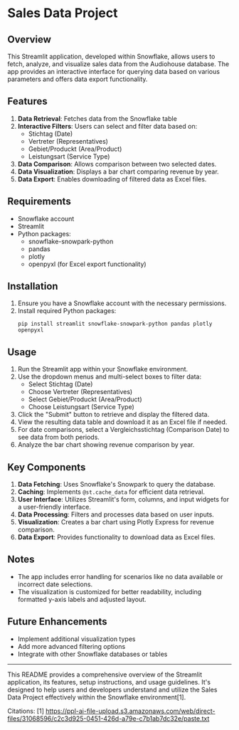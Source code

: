 # Sales Data Project

## Overview

This Streamlit application, developed within Snowflake, allows users to fetch, analyze, and visualize sales data from the Audiohouse database. The app provides an interactive interface for querying data based on various parameters and offers data export functionality.

## Features

1. **Data Retrieval**: Fetches data from the Snowflake table
2. **Interactive Filters**: Users can select and filter data based on:
   - Stichtag (Date)
   - Vertreter (Representatives)
   - Gebiet/Produckt (Area/Product)
   - Leistungsart (Service Type)
3. **Data Comparison**: Allows comparison between two selected dates.
4. **Data Visualization**: Displays a bar chart comparing revenue by year.
5. **Data Export**: Enables downloading of filtered data as Excel files.

## Requirements

- Snowflake account 
- Streamlit
- Python packages:
  - snowflake-snowpark-python
  - pandas
  - plotly
  - openpyxl (for Excel export functionality)

## Installation

1. Ensure you have a Snowflake account with the necessary permissions.
2. Install required Python packages:
   ```
   pip install streamlit snowflake-snowpark-python pandas plotly openpyxl
   ```

## Usage

1. Run the Streamlit app within your Snowflake environment.
2. Use the dropdown menus and multi-select boxes to filter data:
   - Select Stichtag (Date)
   - Choose Vertreter (Representatives)
   - Select Gebiet/Produckt (Area/Product)
   - Choose Leistungsart (Service Type)
3. Click the "Submit" button to retrieve and display the filtered data.
4. View the resulting data table and download it as an Excel file if needed.
5. For date comparisons, select a Vergleichsstichtag (Comparison Date) to see data from both periods.
6. Analyze the bar chart showing revenue comparison by year.

## Key Components

1. **Data Fetching**: Uses Snowflake's Snowpark to query the database.
2. **Caching**: Implements `@st.cache_data` for efficient data retrieval.
3. **User Interface**: Utilizes Streamlit's form, columns, and input widgets for a user-friendly interface.
4. **Data Processing**: Filters and processes data based on user inputs.
5. **Visualization**: Creates a bar chart using Plotly Express for revenue comparison.
6. **Data Export**: Provides functionality to download data as Excel files.

## Notes

- The app includes error handling for scenarios like no data available or incorrect date selections.
- The visualization is customized for better readability, including formatted y-axis labels and adjusted layout.

## Future Enhancements

- Implement additional visualization types
- Add more advanced filtering options
- Integrate with other Snowflake databases or tables

---

This README provides a comprehensive overview of the Streamlit application, its features, setup instructions, and usage guidelines. It's designed to help users and developers understand and utilize the Sales Data Project effectively within the Snowflake environment[1].

Citations:
[1] https://ppl-ai-file-upload.s3.amazonaws.com/web/direct-files/31068596/c2c3d925-0451-426d-a79e-c7b1ab7dc32e/paste.txt
